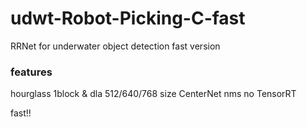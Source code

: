 # udwt-Robot-Picking-C-fast
RRNet for underwater object detection fast version
### features
hourglass 1block & dla
512/640/768 size
CenterNet nms
no TensorRT


fast!!
